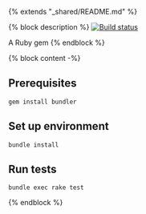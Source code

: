 {% extends "_shared/README.md" %}

{% block description %}
[![Build status](https://travis-ci.org/rcook/gem-template.png)](https://travis-ci.org/rcook/gem-template)

A Ruby gem
{% endblock %}

{% block content -%}
## Prerequisites

```
gem install bundler
```

## Set up environment

```
bundle install
```

## Run tests

```
bundle exec rake test
```
{% endblock %}